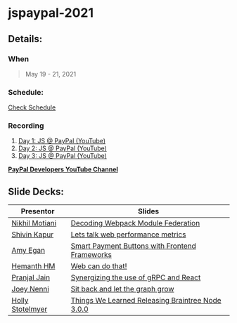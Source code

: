 # jspaypal-2021

## Details:

### When
> May 19 - 21, 2021

### Schedule:
[Check Schedule](https://quirky-ptolemy-859712.netlify.app/)

### Recording
1. [Day 1: JS @ PayPal (YouTube)](https://youtu.be/3_73S7kOW8U)
2. [Day 2: JS @ PayPal (YouTube)](https://youtu.be/tq9MfIG-VXw)
3. [Day 3: JS @ PayPal (YouTube)](https://youtu.be/llGKcQPeaxg)

[**PayPal Developers YouTube Channel**](https://www.youtube.com/channel/UCvNxReTAQudFN4RQth9r_6A)

## Slide Decks:

| **Presentor**                                  | **Slides**                                                                                                                                                 |
| ---------------------------------------------- | ---------------------------------------------------------------------------------------------------------------------------------------------------------- |
| [Nikhil Motiani](https://github.com/computnik) | [Decoding Webpack Module Federation](https://github.com/paypal/jspaypal-2021/raw/main/Nikhil%20Motiani%20-%20Decoding%20Webpack%20Module%20Federation.pdf) |
| [Shivin Kapur](https://github.com/shivinkapur) | [Lets talk web performance metrics](https://github.com/paypal/jspaypal-2021/raw/main/Shivin%20Kapur%20-%20Web%20Performance%20Metrics.pdf)                 |
| [Amy Egan](https://github.com/amyegan)         | [Smart Payment Buttons with Frontend Frameworks](https://github.com/paypal/jspaypal-2021/raw/main/AmyEgan-SmartPaymentButtons.pdf)                         |
| [Hemanth HM](https://github.com/hemanth)       | [Web can do that!](https://github.com/paypal/jspaypal-2021/raw/main/Hemanth.HM-%20Web%20Can%20Do%20that%3F!.pdf)                                           |
| [Pranjal Jain](https://github.com/jainpranj)    | [Synergizing the use of gRPC and React](https://github.com/paypal/jspaypal-2021/raw/main/Pranjal-Synergizing-the%20use-of-gRPC-and-react.pptx)             |
| [Joey Nenni](https://github.com/joeynenni)     | [Sit back and let the graph grow](https://github.com/paypal/jspaypal-2021/raw/main/Joey%20Nenni%20-%20Let%20the%20graph%20grow.pdf)                        |
| [Holly Stotelmyer](https://github.com/hollabaq86)     | [Things We Learned Releasing Braintree Node 3.0.0](https://github.com/paypal/jspaypal-2021/blob/main/HollyStotelmyer-ThingsWeLearnedUpdatingBraintreeNode.pdf)                        |
